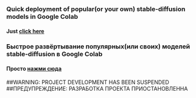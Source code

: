 ### Quick deployment of popular(or your own) stable-diffusion models in Google Colab
#### Just [click here](https://colab.research.google.com/github/Meldoner/stable-diffusion-webui-colab/blob/main/Stable-DiffusionENG.ipynb)

### Быстрое развёртывание популярных(или своих) моделей stable-diffusion в Google Colab
#### Просто [нажми сюда](https://colab.research.google.com/github/Meldoner/stable-diffusion-webui-colab/blob/main/Stable-DiffusionRUS.ipynb)

##WARNING: PROJECT DEVELOPMENT HAS BEEN SUSPENDED
##ПРЕДУПРЕЖДЕНИЕ: РАЗРАБОТКА ПРОЕКТА ПРИОСТАНОВЛЕННА

